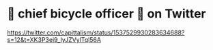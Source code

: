 <div><h1>🧋 chief bicycle officer 🧋 on Twitter</h1></div>
<div><a href=https://twitter.com/capittalism/status/1537529930283634688?s=12&t=XK3P3ei9_IyJZVylTql56A>https://twitter.com/capittalism/status/1537529930283634688?s=12&t=XK3P3ei9_IyJZVylTql56A</a><br></div>

